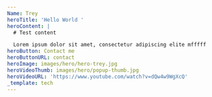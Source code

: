 ```yaml
---
Name: Trey
heroTitle: 'Hello World '
heroContent: |
  # Test content

  Lorem ipsum dolor sit amet, consectetur adipiscing elite mfffff
heroButton: Contact me
heroButtonURL: contact
heroImage: images/hero/hero-trey.jpg
heroVideoThumb: images/hero/popup-thumb.jpg
heroVideoURL: 'https://www.youtube.com/watch?v=dQw4w9WgXcQ'
_template: tech
---
```








